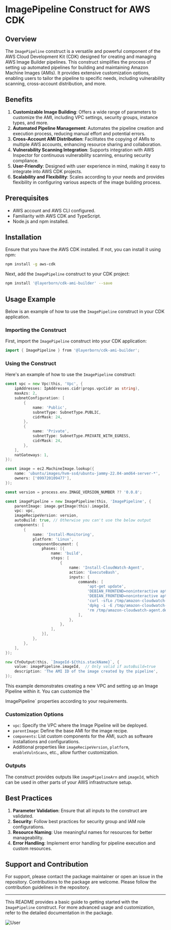 # ImagePipeline Construct for AWS CDK

## Overview

The `ImagePipeline` construct is a versatile and powerful component of the AWS Cloud Development Kit (CDK) designed for
creating and managing AWS Image Builder pipelines. This construct simplifies the process of setting up automated
pipelines for building and maintaining Amazon Machine Images (AMIs). It provides extensive customization options,
enabling users to tailor the pipeline to specific needs, including vulnerability scanning, cross-account distribution,
and more.

## Benefits

1. **Customizable Image Building**: Offers a wide range of parameters to customize the AMI, including VPC settings,
   security groups, instance types, and more.
2. **Automated Pipeline Management**: Automates the pipeline creation and execution process, reducing manual effort and
   potential errors.
3. **Cross-Account AMI Distribution**: Facilitates the copying of AMIs to multiple AWS accounts, enhancing resource
   sharing and collaboration.
4. **Vulnerability Scanning Integration**: Supports integration with AWS Inspector for continuous vulnerability
   scanning, ensuring security compliance.
5. **User-Friendly**: Designed with user experience in mind, making it easy to integrate into AWS CDK projects.
6. **Scalability and Flexibility**: Scales according to your needs and provides flexibility in configuring various
   aspects of the image building process.

## Prerequisites

* AWS account and AWS CLI configured.
* Familiarity with AWS CDK and TypeScript.
* Node.js and npm installed.

## Installation

Ensure that you have the AWS CDK installed. If not, you can install it using npm:

```bash
npm install -g aws-cdk
```

Next, add the `ImagePipeline` construct to your CDK project:

```bash
npm install '@layerborn/cdk-ami-builder' --save
```

## Usage Example

Below is an example of how to use the `ImagePipeline` construct in your CDK application.

### Importing the Construct

First, import the `ImagePipeline` construct into your CDK application:

```go
import { ImagePipeline } from '@layerborn/cdk-ami-builder';
```

### Using the Construct

Here's an example of how to use the `ImagePipeline` construct:

```go
const vpc = new Vpc(this, 'Vpc', {
    ipAddresses: IpAddresses.cidr(props.vpcCidr as string),
    maxAzs: 2,
    subnetConfiguration: [
        {
            name: 'Public',
            subnetType: SubnetType.PUBLIC,
            cidrMask: 24,
        },
        {
            name: 'Private',
            subnetType: SubnetType.PRIVATE_WITH_EGRESS,
            cidrMask: 24,
        },
    ],
    natGateways: 1,
});

const image = ec2.MachineImage.lookup({
    name: 'ubuntu/images/hvm-ssd/ubuntu-jammy-22.04-amd64-server-*',
    owners: ['099720109477'],
});

const version = process.env.IMAGE_VERSION_NUMBER ?? '0.0.8';

const imagePipeline = new ImagePipeline(this, 'ImagePipeline', {
    parentImage: image.getImage(this).imageId,
    vpc: vpc,
    imageRecipeVersion: version,
    autoBuild: true, // Otherwise you can't use the below output
    components: [
        {
            name: 'Install-Monitoring',
            platform: 'Linux',
            componentDocument: {
                phases: [{
                    name: 'build',
                    steps: [
                        {
                            name: 'Install-CloudWatch-Agent',
                            action: 'ExecuteBash',
                            inputs: {
                                commands: [
                                    'apt-get update',
                                    'DEBIAN_FRONTEND=noninteractive apt-get install -y g++ make cmake unzip libcur14-openssl-dev',
                                    'DEBIAN_FRONTEND=noninteractive apt-get install -y curl sudo jq bash zip unzip iptables software-properties-common ca-certificates',
                                    'curl -sfLo /tmp/amazon-cloudwatch-agent.deb https://s3.amazonaws.com/amazoncloudwatch-agent/ubuntu/amd64/latest/amazon-cloudwatch-agent.deb',
                                    'dpkg -i -E /tmp/amazon-cloudwatch-agent.deb',
                                    'rm /tmp/amazon-cloudwatch-agent.deb',
                                ],
                            },
                        },
                    ],
                }],
            },
        },
    ],
});

new CfnOutput(this, `ImageId-${this.stackName}`, {
    value: imagePipeline.imageId,  // Only valid if autoBuild=true
    description: 'The AMI ID of the image created by the pipeline',
});
```

This example demonstrates creating a new VPC and setting up an Image Pipeline within it. You can customize the `

ImagePipeline` properties according to your requirements.

### Customization Options

* `vpc`: Specify the VPC where the Image Pipeline will be deployed.
* `parentImage`: Define the base AMI for the image recipe.
* `components`: List custom components for the AMI, such as software installations and configurations.
* Additional properties like `imageRecipeVersion`, `platform`, `enableVulnScans`, etc., allow further customization.

### Outputs

The construct provides outputs like `imagePipelineArn` and `imageId`, which can be used in other parts of your AWS
infrastructure setup.

## Best Practices

1. **Parameter Validation**: Ensure that all inputs to the construct are validated.
2. **Security**: Follow best practices for security group and IAM role configurations.
3. **Resource Naming**: Use meaningful names for resources for better manageability.
4. **Error Handling**: Implement error handling for pipeline execution and custom resources.

## Support and Contribution

For support, please contact the package maintainer or open an issue in the repository. Contributions to the package are
welcome. Please follow the contribution guidelines in the repository.

---


This README provides a basic guide to getting started with the `ImagePipeline` construct. For more advanced usage and
customization, refer to the detailed documentation in the package.

![User](https://lh3.googleusercontent.com/a/AEdFTp6yNsN1-EC5-OZ2vss91NDDYmHKgEHn8xwdd6eS=s96-c)
